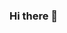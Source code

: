 ### Hi there 👋

<!--
**poornima835/poornima835** is a ✨ _special_ ✨ repository because its `README.md` (this file) appears on your GitHub profile.

Here are some ideas to get you started:

- 🔭 I’m currently pursuing my B.tech degree from Vellore Institute of Technology, Bhopal
- 🌱 I’m intrested in Big data and data analysis
- 📫 poorniraghuwanshi8357@gmail.com
- Beside coding my intrest is to play cricket. 
-->
